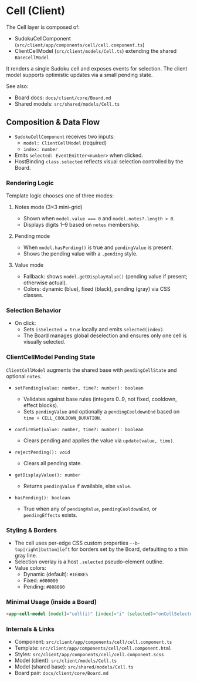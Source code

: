 # Cell (Client)

The Cell layer is composed of:

- SudokuCellComponent (`src/client/app/components/cell/cell.component.ts`)
- ClientCellModel (`src/client/models/Cell.ts`) extending the shared `BaseCellModel`

It renders a single Sudoku cell and exposes events for selection. The client model supports optimistic updates via a small pending state.

See also:
- Board docs: `docs/client/core/Board.md`
- Shared models: `src/shared/models/Cell.ts`

## Composition & Data Flow

- `SudokuCellComponent` receives two inputs:
  - `model: ClientCellModel` (required)
  - `index: number`
- Emits `selected: EventEmitter<number>` when clicked.
- HostBinding `class.selected` reflects visual selection controlled by the Board.

### Rendering Logic

Template logic chooses one of three modes:

1) Notes mode (3×3 mini-grid)
   - Shown when `model.value === 0` and `model.notes?.length > 0`.
   - Displays digits 1–9 based on `notes` membership.

2) Pending mode
   - When `model.hasPending()` is true and `pendingValue` is present.
   - Shows the pending value with a `.pending` style.

3) Value mode
   - Fallback: shows `model.getDisplayValue()` (pending value if present; otherwise actual).
   - Colors: dynamic (blue), fixed (black), pending (gray) via CSS classes.

### Selection Behavior

- On click:
  - Sets `isSelected = true` locally and emits `selected(index)`.
  - The Board manages global deselection and ensures only one cell is visually selected.

### ClientCellModel Pending State

`ClientCellModel` augments the shared base with `pendingCellState` and optional `notes`.

- `setPending(value: number, time?: number): boolean`
  - Validates against base rules (integers 0..9, not fixed, cooldown, effect blocks).
  - Sets `pendingValue` and optionally a `pendingCooldownEnd` based on `time + CELL_COOLDOWN_DURATION`.

- `confirmSet(value: number, time?: number): boolean`
  - Clears pending and applies the value via `update(value, time)`.

- `rejectPending(): void`
  - Clears all pending state.

- `getDisplayValue(): number`
  - Returns `pendingValue` if available, else `value`.

- `hasPending(): boolean`
  - True when any of `pendingValue`, `pendingCooldownEnd`, or `pendingEffects` exists.

### Styling & Borders

- The cell uses per-edge CSS custom properties `--b-top|right|bottom|left` for borders set by the Board, defaulting to a thin gray line.
- Selection overlay is a host `.selected` pseudo-element outline.
- Value colors:
  - Dynamic (default): `#1E88E5`
  - Fixed: `#000000`
  - Pending: `#808080`

### Minimal Usage (inside a Board)

```html
<app-cell-model [model]="cell(i)" [index]="i" (selected)="onCellSelected($event)"></app-cell-model>
```

### Internals & Links

- Component: `src/client/app/components/cell/cell.component.ts`
- Template: `src/client/app/components/cell/cell.component.html`
- Styles: `src/client/app/components/cell/cell.component.scss`
- Model (client): `src/client/models/Cell.ts`
- Model (shared base): `src/shared/models/Cell.ts`
- Board pair: `docs/client/core/Board.md`
